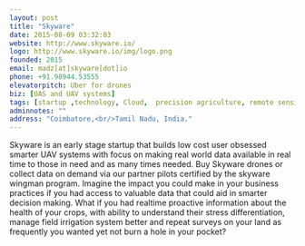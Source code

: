 ```yaml
---
layout: post
title: "Skyware"
date: 2015-08-09 03:32:03
website: http://www.skyware.io/
logo: http://www.skyware.io/img/logo.png
founded: 2015
email: madz[at]skyware[dot]io
phone: +91.98944.53555
elevatorpitch: Uber for drones
biz: [UAS and UAV systems]
tags: [startup ,technology, Cloud,  precision agriculture, remote sensing,  aerial imagery, uav, drones,  3d mapping]
adminnotes: ""
address: "Coimbatore,<br/>Tamil Nadu, India."
---
```

Skyware is an early stage startup that builds low cost user obsessed smarter UAV systems with focus on making real world data available in real time to those in need and as many times needed.
Buy Skyware drones or collect data on demand via our partner pilots certified by the skyware wingman program.
Imagine the impact you could make in your business practices if you had access to valuable data that could aid in smarter decision making. What if you had realtime proactive information about the health of your crops, with ability to understand their stress differentiation, manage field irrigation system better and repeat surveys on your land as frequently you wanted yet not burn a hole in your pocket?